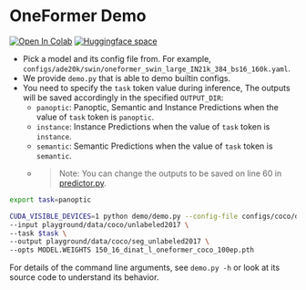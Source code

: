 # OneFormer Demo

[![Open In Colab](https://colab.research.google.com/assets/colab-badge.svg)](https://colab.research.google.com/github/SHI-Labs/OneFormer/blob/main/colab/oneformer_colab.ipynb) [![Huggingface space](https://img.shields.io/badge/🤗-Huggingface%20Space-cyan.svg)](https://huggingface.co/spaces/shi-labs/OneFormer)

- Pick a model and its config file from. For example, `configs/ade20k/swin/oneformer_swin_large_IN21k_384_bs16_160k.yaml`.
- We provide `demo.py` that is able to demo builtin configs.
- You need to specify the `task` token value during inference, The outputs will be saved accordingly in the specified `OUTPUT_DIR`:
  - `panoptic`: Panoptic, Semantic and Instance Predictions when the value of `task` token is `panoptic`.
  - `instance`: Instance Predictions when the value of `task` token is `instance`.
  - `semantic`: Semantic Predictions when the value of `task` token is `semantic`.
  - >Note: You can change the outputs to be saved on line 60 in [predictor.py](predictor.py).

```bash
export task=panoptic

CUDA_VISIBLE_DEVICES=1 python demo/demo.py --config-file configs/coco/dinat/oneformer_dinat_large_bs16_100ep.yaml \
--input playground/data/coco/unlabeled2017 \
--task $task \
--output playground/data/coco/seg_unlabeled2017 \
--opts MODEL.WEIGHTS 150_16_dinat_l_oneformer_coco_100ep.pth
```

For details of the command line arguments, see `demo.py -h` or look at its source code
to understand its behavior. 